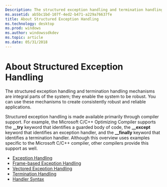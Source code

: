 ```yaml
---
Description: The structured exception handling and termination handling mechanisms are integral parts of the system; they enable the system to be robust. You can use these mechanisms to create consistently robust and reliable applications.
ms.assetid: ab5bc1bd-107f-4ed2-b471-a229a76637fe
title: About Structured Exception Handling
ms.technology: desktop
ms.prod: windows
ms.author: windowssdkdev
ms.topic: article
ms.date: 05/31/2018
---
```


# About Structured Exception Handling

The structured exception handling and termination handling mechanisms are integral parts of the system; they enable the system to be robust. You can use these mechanisms to create consistently robust and reliable applications.

Structured exception handling is made available primarily through compiler support. For example, the Microsoft C/C++ Optimizing Compiler supports the **\_\_try** keyword that identifies a guarded body of code, the **\_\_except** keyword that identifies an exception handler, and the **\_\_finally** keyword that identifies a termination handler. Although this overview uses examples specific to the Microsoft C/C++ compiler, other compilers provide this support as well.

-   [Exception Handling](exception-handling.md)
-   [Frame-based Exception Handling](frame-based-exception-handling.md)
-   [Vectored Exception Handling](vectored-exception-handling.md)
-   [Termination Handling](termination-handling.md)
-   [Handler Syntax](handler-syntax.md)

 

 



